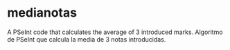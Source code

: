 # medianotas
A PSeInt code that calculates the average of 3 introduced marks.
Algoritmo de PSeInt que calcula la media de 3 notas introducidas.
